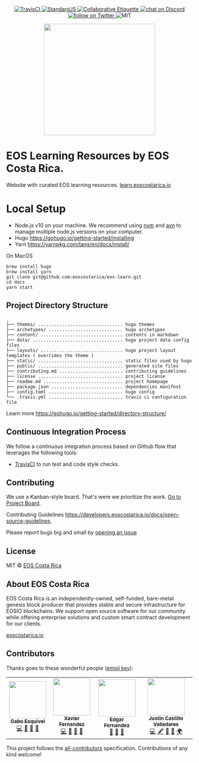 <p align="center">
	<a href="https://travis-ci.org/eoscostarica/eos-learning-resources">
		<img src="https://travis-ci.org/eoscostarica/eos-learning-resources.svg?branch=master" alt="TravisCI">
	</a>
	<a href="http://standardjs.com">
		<img src="https://img.shields.io/badge/code%20style-standard-brightgreen.svg" alt="StandardJS">
	</a>
	<a href="https://git.io/col">
		<img src="https://img.shields.io/badge/%E2%9C%93-collaborative_etiquette-brightgreen.svg" alt="Collaborative Etiquette">
	</a>
	<a href="https://discord.gg/bBpQHym">
		<img src="https://img.shields.io/discord/447118387118735380.svg?logo=discord" alt="chat on Discord">
	</a>
	<a href="https://twitter.com/intent/follow?screen_name=eoscostarica">
		<img src="https://img.shields.io/twitter/follow/eoscostarica.svg?style=social&logo=twitter" alt="follow on Twitter">
	</a>
	<img src="https://img.shields.io/dub/l/vibe-d.svg" alt="MIT">
</p>

<p align="center">
	<a href="https://eoscostarica.io">
		<img src="https://cdn.rawgit.com/eoscostarica/assets/574d20a6/logos/eoscolors-transparent.png" width="300">
	</a>
</p>

# EOS Learning Resources by EOS Costa Rica.

Website with curated EOS learning resources.  [learn.eoscostarica.io](https://learn.eoscostarica.io)

# Local Setup

- Node.js v10 on your machine. We recommend using [nvm](https://github.com/creationix/nvm) and [avn](https://github.com/wbyoung/avn) to manage multiple node.js versions on your computer.
- Hugo https://gohugo.io/getting-started/installing
- Yarn https://yarnpkg.com/lang/en/docs/install/

On MacOS

```
brew install hugo
brew install yarn
git clone git@github.com:eoscostarica/eos-learn.git
cd docs
yarn start
```

## Project Directory Structure

```
.
├── themes/ ................................ hugo themes
├── archetypes/ ............................ hugo archetypes
├── content/ ............................... contents in markdown
├── data/ .................................. hugo project data config files
├── layouts/ ............................... hugo project layout templates ( overrides the theme )
├── static/ ................................ static files used by hugo
├── public/ ................................ generated site files
├── contributing.md ........................ contributing guidelines
├── license ................................ project license
├── readme.md .............................. project homepage
├── package.json ........................... dependencies manifest
├── config.toml ............................ hugo config
└── .travis.yml ............................ travis ci configuration file
```

Learn more https://gohugo.io/getting-started/directory-structure/

## Continuous Integration Process

We follow a continuous integration process based on Github flow that leverages the following tools:

- [TravisCI](https://travis-ci.org/) to run test and code style checks.

## Contributing

We use a Kanban-style board. That's were we prioritize the work. [Go to Project Board](https://github.com/eoscostarica/eos-learn/projects/1).

Contributing Guidelines https://developers.eoscostarica.io/docs/open-source-guidelines.

Please report bugs big and small by [opening an issue](https://github.com/eoscostarica/eos-learn/issues)

## License

MIT © [EOS Costa Rica](https://eoscostarica.io)  

## About EOS Costa Rica

EOS Costa Rica is an independently-owned, self-funded, bare-metal genesis block producer that provides stable and secure infrastructure for EOSIO blockchains. We support open source software for our community while offering enterprise solutions and custom smart contract development for our clients.

[eoscostarica.io](https://eoscostarica.io)

## Contributors

Thanks goes to these wonderful people ([emoji key](https://github.com/kentcdodds/all-contributors#emoji-key)):

<!-- ALL-CONTRIBUTORS-LIST:START - Do not remove or modify this section -->
<!-- prettier-ignore-start -->
<!-- markdownlint-disable -->
<table>
  <tr>
    <td align="center"><a href="https://gaboesquivel.com"><img src="https://avatars0.githubusercontent.com/u/391270?v=4" width="100px;" alt=""/><br /><sub><b>Gabo Esquivel</b></sub></a><br /><a href="https://github.com/eoscostarica/eos-learn/commits?author=gaboesquivel" title="Code">💻</a> <a href="https://github.com/eoscostarica/eos-learn/pulls?q=is%3Apr+reviewed-by%3Agaboesquivel" title="Reviewed Pull Requests">👀</a> <a href="#blog-gaboesquivel" title="Blogposts">📝</a> <a href="#talk-gaboesquivel" title="Talks">📢</a></td>
    <td align="center"><a href="https://eoscostarica.io"><img src="https://avatars0.githubusercontent.com/u/5632966?v=4" width="100px;" alt=""/><br /><sub><b>Xavier Fernandez</b></sub></a><br /><a href="https://github.com/eoscostarica/eos-learn/commits?author=xavier506" title="Code">💻</a> <a href="https://github.com/eoscostarica/eos-learn/pulls?q=is%3Apr+reviewed-by%3Axavier506" title="Reviewed Pull Requests">👀</a> <a href="#blog-xavier506" title="Blogposts">📝</a> <a href="#talk-xavier506" title="Talks">📢</a></td>
    <td align="center"><a href="http://www.eoscostarica.io"><img src="https://avatars2.githubusercontent.com/u/40245170?v=4" width="100px;" alt=""/><br /><sub><b>Edgar Fernandez</b></sub></a><br /><a href="https://github.com/eoscostarica/eos-learn/pulls?q=is%3Apr+reviewed-by%3Aedgar-eoscostarica" title="Reviewed Pull Requests">👀</a> <a href="#blog-edgar-eoscostarica" title="Blogposts">📝</a> <a href="#talk-edgar-eoscostarica" title="Talks">📢</a></td>
    <td align="center"><a href="https://github.com/JustinCast"><img src="https://avatars1.githubusercontent.com/u/17890146?v=4" width="100px;" alt=""/><br /><sub><b>Justin Castillo Valladares</b></sub></a><br /><a href="https://github.com/eoscostarica/eos-learn/commits?author=JustinCast" title="Code">💻</a> <a href="#content-JustinCast" title="Content">🖋</a> <a href="#design-JustinCast" title="Design">🎨</a> <a href="https://github.com/eoscostarica/eos-learn/pulls?q=is%3Apr+reviewed-by%3AJustinCast" title="Reviewed Pull Requests">👀</a> <a href="#translation-JustinCast" title="Translation">🌍</a></td>
  </tr>
</table>

<!-- markdownlint-enable -->
<!-- prettier-ignore-end -->
<!-- ALL-CONTRIBUTORS-LIST:END -->

This project follows the [all-contributors](https://github.com/kentcdodds/all-contributors) specification. Contributions of any kind welcome!